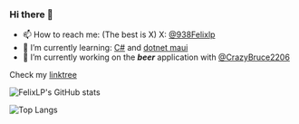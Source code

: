 ### Hi there 👋

- 📫 How to reach me: (The best is X) X: [@938Felixlp](https://felix-lets-plays.de/Home/Twitter)
- 🌱 I’m currently learning: [C#](https://dot.net) and [dotnet maui](https://learn.microsoft.com/en-us/dotnet/maui/)
- 🔭 I’m currently working on the ***beer*** application with [@CrazyBruce2206](https://github.com/CrazyBruce2206)

Check my [linktree](https://felix-lets-plays.de/home/linktree)
<!--
- 👯 I’m looking to collaborate on ...
- 🤔 I’m looking for help with ...
- 💬 Ask me about ...
- ⚡ Fun fact: ...
-->

![FelixLP's GitHub stats](https://github-readme-stats.vercel.app/api?username=felixlp938&show_icons=true&theme=dark)

![Top Langs](https://github-readme-stats.vercel.app/api/top-langs/?username=felixlp938&theme=dark)
